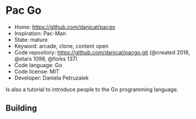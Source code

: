 # Pac Go

- Home: https://github.com/danicat/pacgo
- Inspiration: Pac-Man
- State: mature
- Keyword: arcade, clone, content open
- Code repository: https://github.com/danicat/pacgo.git (@created 2018, @stars 1098, @forks 137)
- Code language: Go
- Code license: MIT
- Developer: Daniela Petruzalek

Is also a tutorial to introduce people to the Go programming language.

## Building
